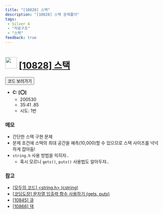 ```yaml
---
title: "[10828] 스택"
description: "[10828] 스택 문제풀이"
tags: 
 - Silver 4
 - "자료구조"
 - "스택"
feedback: true
---
```

<h1><img src="https://doky.space/assets/icpclev/s4.svg" height="37px"> <a href="http://icpc.me/10828">[10828] 스택</a></h1>

<a href="https://github.com/DokySp/acmicpc-practice/tree/master/10828"><button class="btn btn-info">코드 보러가기</button></a>

- **C: [:o:]**
  - 200530
  - 35:41 .85
  - 시도: 1번

### 메모
 - 간단한 스택 구현 문제
 - 문제 조건에 스택의 최대 공간을 예측(10,000)할 수 있으므로 스택 사이즈를 넉넉하게 잡아둠!
 - `string.h` 사용 방법을 익히자..
    - 혹시 모르니 `gets()`, `puts()` 사용법도 알아두쟈..

### 참고
 - [[모두의 코드] &lt;string.h&gt; (cstring)](https://modoocode.com/76)
 - [[코딩도장] 문자열 입출력 함수 사용하기 (gets, puts)](https://dojang.io/mod/page/view.php?id=762)
 - [[10845] 큐](https://uhug.github.io/docs/10845)
 - [[10866] 덱](https://uhug.github.io/docs/10866)
